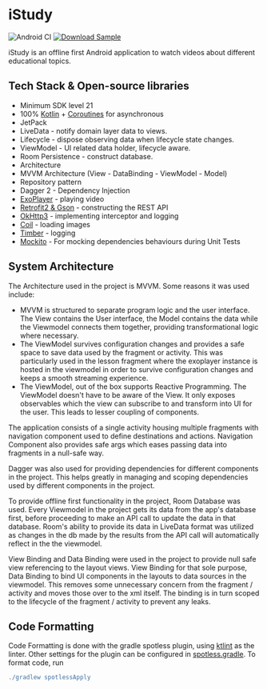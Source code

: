 # iStudy
![Android CI](https://github.com/efguydan/iStudy/workflows/Android%20CI/badge.svg)
[![Download Sample](https://img.shields.io/badge/Download-v1.0.0-blue.svg)](https://github.com/efguydan/iStudy/raw/master/showcase/iStudy-1.0.0.apk)

iStudy is an offline first Android application to watch videos about different educational topics.

## Tech Stack & Open-source libraries
- Minimum SDK level 21
- 100% [Kotlin](https://kotlinlang.org/) + [Coroutines](https://github.com/Kotlin/kotlinx.coroutines) for asynchronous
- JetPack
 - LiveData - notify domain layer data to views.
 - Lifecycle - dispose observing data when lifecycle state changes.
 - ViewModel - UI related data holder, lifecycle aware.
 - Room Persistence - construct database.
- Architecture
 - MVVM Architecture (View - DataBinding - ViewModel - Model)
 - Repository pattern
 - Dagger 2 - Dependency Injection
- [ExoPlayer](https://github.com/google/ExoPlayer) - playing video
- [Retrofit2 & Gson](https://github.com/square/retrofit) - constructing the REST API
- [OkHttp3](https://github.com/square/okhttp) - implementing interceptor and logging
- [Coil](https://github.com/coil-kt/coil) - loading images
- [Timber](https://github.com/JakeWharton/timber) - logging
- [Mockito](https://github.com/mockito/mockito-kotlin) - For mocking dependencies behaviours during Unit Tests

## System Architecture

The Architecture used in the project is MVVM. Some reasons it was used include:

- MVVM is structured to separate program logic and the user interface. The View contains the User interface, the Model contains the data while the Viewmodel connects them together, providing transformational logic where necessary.
- The ViewModel survives configuration changes and provides a safe space to save data used by the fragment or activity. This was particularly used in the lesson fragment where the exoplayer instance is hosted in the viewmodel in order to survive configuration changes and keeps a smooth streaming experience.
- The ViewModel, out of the box supports Reactive Programming. The ViewModel doesn't have to be aware of the View. It only exposes observables which the view can subscribe to and transform into UI for the user. This leads to lesser coupling of components.

The application consists of a single activity housing multiple fragments with navigation component used to define destinations and actions. Navigation Component also provides safe args which eases passing data into fragments in a null-safe way. 

Dagger was also used for providing dependencies for different components in the project. This helps greatly in managing and scoping dependencies used by different components in the project.

To provide offline first functionality in the project, Room Database was used. Every Viewmodel in the project gets its data from the app's database first, before proceeding to make an API call to update the data in that database. Room's ability to provide its data in LiveData format was utilized as changes in the db made by the results from the API call will automatically reflect in the the viewmodel.

View Binding and Data Binding were used in the project to provide null safe view referencing to the layout views. View Binding for that sole purpose, Data Binding to bind UI components in the layouts to data sources in the viewmodel. This removes some unnecessary concern from the fragment / activity and moves those over to the xml itself. The binding is in turn scoped to the lifecycle of the fragment / activity to prevent any leaks.


## Code Formatting

Code Formatting is done with the gradle spotless plugin, using [ktlint](https://github.com/pinterest/ktlint) as the linter. Other settings for the plugin can be configured in [spotless.gradle](spotless.gradle). To format code, run

```gradle
./gradlew spotlessApply
```

